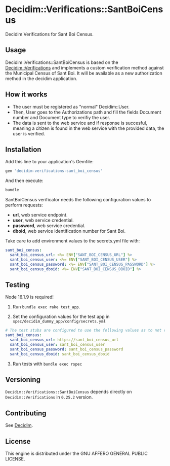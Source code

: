 # Decidim::Verifications::SantBoiCensus

Decidim Verifications for Sant Boi Census.

## Usage

Decidim::Verifications::SantBoiCensus is based on the [Decidim::Verifications](https://github.com/decidim/decidim/tree/master/decidim-verifications#decidimverifications) and implements a custom verification method against the Municipal Census of Sant Boi. It will be available as a new authorization method in the decidim application.

## How it works
- The user must be registered as "normal" Decidim::User.
- Then, User goes to the Authorizations path and fill the fields Document number and Document type to verifiy the user.
- The data is sent to the web service and if response is succesful, meaning a citizen is found in the web service with the provided data, the user is verified.

## Installation

Add this line to your application's Gemfile:

```ruby
gem 'decidim-verifications-sant_boi_census'
```

And then execute:

```bash
bundle
```

SantBoiCensus verificator needs the following configuration values to perform requests:
- **url**, web service endpoint.
- **user**, web service credential.
- **password**, web service credential.
- **dboid**, web service identification number for Sant Boi.

Take care to add environment values to the secrets.yml file with:

```yaml
sant_boi_census:
  sant_boi_census_url: <%= ENV["SANT_BOI_CENSUS_URL"] %>
  sant_boi_census_user: <%= ENV["SANT_BOI_CENSUS_USER"] %>
  sant_boi_census_password: <%= ENV["SANT_BOI_CENSUS_PASSWORD"] %>
  sant_boi_census_dboid: <%= ENV["SANT_BOI_CENSUS_DBOID"] %>
```
## Testing

Node 16.1.9 is required!

1. Run `bundle exec rake test_app`.

2. Set the configuration values for the test app in `spec/decidim_dummy_app/config/secrets.yml`

```yaml
# The test stubs are configured to use the following values as to not reveal the real ones.
sant_boi_census:
  sant_boi_census_url: https://sant_boi_census_url
  sant_boi_census_user: sant_boi_census_user
  sant_boi_census_password: sant_boi_census_password
  sant_boi_census_dboid: sant_boi_census_dboid
```

3. Run tests with `bundle exec rspec`

## Versioning

`Decidim::Verifications::SantBoiCensus` depends directly on `Decidim::Verifications` in `0.25.2` version.

## Contributing

See [Decidim](https://github.com/decidim/decidim).

## License

This engine is distributed under the GNU AFFERO GENERAL PUBLIC LICENSE.

